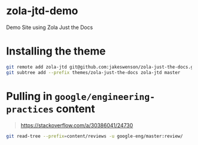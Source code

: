 # zola-jtd-demo
Demo Site using Zola Just the Docs


# Installing the theme

```bash
git remote add zola-jtd git@github.com:jakeswenson/zola-just-the-docs.git
git subtree add --prefix themes/zola-just-the-docs zola-jtd master
```

# Pulling in `google/engineering-practices` content

> https://stackoverflow.com/a/30386041/24730

```bash
git read-tree --prefix=content/reviews -u google-eng/master:review/
```
